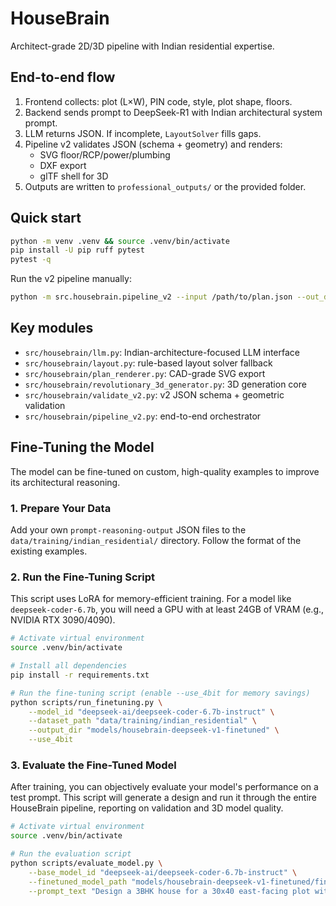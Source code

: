 # HouseBrain

Architect-grade 2D/3D pipeline with Indian residential expertise.

## End-to-end flow
1. Frontend collects: plot (L×W), PIN code, style, plot shape, floors.
2. Backend sends prompt to DeepSeek-R1 with Indian architectural system prompt.
3. LLM returns JSON. If incomplete, `LayoutSolver` fills gaps.
4. Pipeline v2 validates JSON (schema + geometry) and renders:
   - SVG floor/RCP/power/plumbing
   - DXF export
   - glTF shell for 3D
5. Outputs are written to `professional_outputs/` or the provided folder.

## Quick start
```bash
python -m venv .venv && source .venv/bin/activate
pip install -U pip ruff pytest
pytest -q
```

Run the v2 pipeline manually:
```bash
python -m src.housebrain.pipeline_v2 --input /path/to/plan.json --out_dir outputs
```

## Key modules
- `src/housebrain/llm.py`: Indian-architecture-focused LLM interface
- `src/housebrain/layout.py`: rule-based layout solver fallback
- `src/housebrain/plan_renderer.py`: CAD-grade SVG export
- `src/housebrain/revolutionary_3d_generator.py`: 3D generation core
- `src/housebrain/validate_v2.py`: v2 JSON schema + geometric validation
- `src/housebrain/pipeline_v2.py`: end-to-end orchestrator

## Fine-Tuning the Model

The model can be fine-tuned on custom, high-quality examples to improve its architectural reasoning.

### 1. Prepare Your Data
Add your own `prompt-reasoning-output` JSON files to the `data/training/indian_residential/` directory. Follow the format of the existing examples.

### 2. Run the Fine-Tuning Script
This script uses LoRA for memory-efficient training. For a model like `deepseek-coder-6.7b`, you will need a GPU with at least 24GB of VRAM (e.g., NVIDIA RTX 3090/4090).

```bash
# Activate virtual environment
source .venv/bin/activate

# Install all dependencies
pip install -r requirements.txt

# Run the fine-tuning script (enable --use_4bit for memory savings)
python scripts/run_finetuning.py \
    --model_id "deepseek-ai/deepseek-coder-6.7b-instruct" \
    --dataset_path "data/training/indian_residential" \
    --output_dir "models/housebrain-deepseek-v1-finetuned" \
    --use_4bit
```

### 3. Evaluate the Fine-Tuned Model
After training, you can objectively evaluate your model's performance on a test prompt. This script will generate a design and run it through the entire HouseBrain pipeline, reporting on validation and 3D model quality.

```bash
# Activate virtual environment
source .venv/bin/activate

# Run the evaluation script
python scripts/evaluate_model.py \
    --base_model_id "deepseek-ai/deepseek-coder-6.7b-instruct" \
    --finetuned_model_path "models/housebrain-deepseek-v1-finetuned/final_model" \
    --prompt_text "Design a 3BHK house for a 30x40 east-facing plot with Vastu compliance."
```